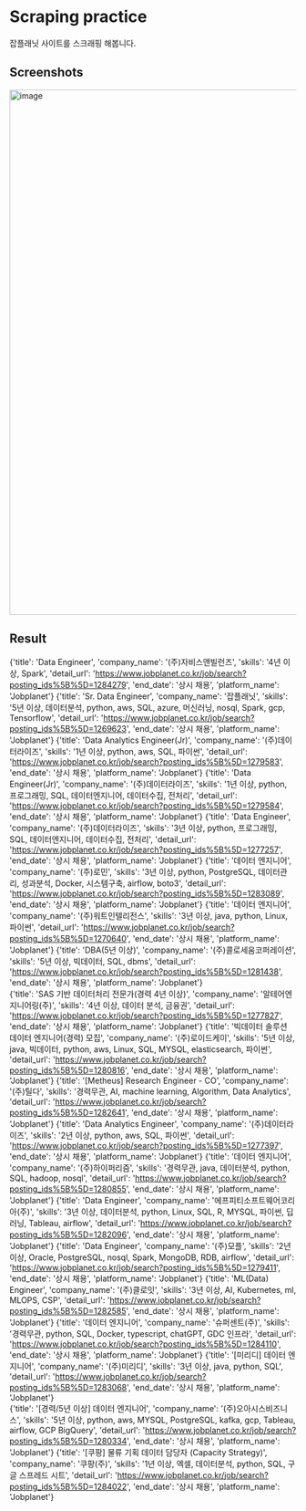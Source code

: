 # Scraping practice
잡플래닛 사이트를 스크래핑 해봅니다.

Screenshots
---------------
<img width="921" alt="image" src="https://github.com/user-attachments/assets/69220546-07fc-44a7-9dd3-5e323f957eaa">

Result
--------------
{'title': 'Data Engineer', 'company_name': '(주)자비스앤빌런즈', 'skills': '4년 이상, Spark', 'detail_url': 'https://www.jobplanet.co.kr/job/search?posting_ids%5B%5D=1284279', 'end_date': '상시 채용', 'platform_name': 'Jobplanet'}
{'title': 'Sr. Data Engineer', 'company_name': '잡플래닛', 'skills': '5년 이상, 데이터분석, python, aws, SQL, azure, 머신러닝, nosql, Spark, gcp, Tensorflow', 'detail_url': 'https://www.jobplanet.co.kr/job/search?posting_ids%5B%5D=1269623', 'end_date': '상시 채용', 'platform_name': 'Jobplanet'}
{'title': 'Data Analytics Engineer(Jr)', 'company_name': '(주)데이터라이즈', 'skills': '1년 이상, python, aws, SQL, 파이썬', 'detail_url': 'https://www.jobplanet.co.kr/job/search?posting_ids%5B%5D=1279583', 'end_date': '상시 채용', 'platform_name': 'Jobplanet'}
{'title': 'Data Engineer(Jr)', 'company_name': '(주)데이터라이즈', 'skills': '1년 이상, python, 프로그래밍, SQL, 데이터엔지니어, 데이터수집, 전처리', 'detail_url': 'https://www.jobplanet.co.kr/job/search?posting_ids%5B%5D=1279584', 'end_date': '상시 채용', 'platform_name': 'Jobplanet'}
{'title': 'Data Engineer', 'company_name': '(주)데이터라이즈', 'skills': '3년 이상, python, 프로그래밍, SQL, 데이터엔지니어, 데이터수집, 전처리', 'detail_url': 'https://www.jobplanet.co.kr/job/search?posting_ids%5B%5D=1277257', 'end_date': '상시 채용', 'platform_name': 'Jobplanet'}
{'title': '데이터 엔지니어', 'company_name': '(주)로민', 'skills': '3년 이상, python, PostgreSQL, 데이터관리, 성과분석, Docker, 시스템구축, airflow, boto3', 'detail_url': 'https://www.jobplanet.co.kr/job/search?posting_ids%5B%5D=1283089', 'end_date': '상시 채용', 'platform_name': 'Jobplanet'}
{'title': '데이터 엔지니어', 'company_name': '(주)워트인텔리전스', 'skills': '3년 이상, java, python, Linux, 파이썬', 'detail_url': 'https://www.jobplanet.co.kr/job/search?posting_ids%5B%5D=1270640', 'end_date': '상시 채용', 'platform_name': 'Jobplanet'}
{'title': 'DBA(5년 이상)', 'company_name': '(주)콜로세움코퍼레이션', 'skills': '5년 이상, 빅데이터, SQL, dbms', 'detail_url': 'https://www.jobplanet.co.kr/job/search?posting_ids%5B%5D=1281438', 'end_date': '상시 채용', 'platform_name': 'Jobplanet'}  
{'title': 'SAS 기반 데이터처리 전문가(경력 4년 이상)', 'company_name': '알테어엔지니어링(주)', 'skills': '4년 이상, 데이터 분석, 금융권', 'detail_url': 'https://www.jobplanet.co.kr/job/search?posting_ids%5B%5D=1277827', 'end_date': '상시 채용', 'platform_name': 'Jobplanet'}
{'title': '빅데이터 솔루션 데이터 엔지니어(경력) 모집', 'company_name': '(주)로이드케이', 'skills': '5년 이상, java, 빅데이터, python, aws, Linux, SQL, MYSQL, elasticsearch, 파이썬', 'detail_url': 'https://www.jobplanet.co.kr/job/search?posting_ids%5B%5D=1280816', 'end_date': '상시 채용', 'platform_name': 'Jobplanet'}
{'title': '[Metheus] Research Engineer - CO', 'company_name': '(주)틸다', 'skills': '경력무관, AI, machine learning, Algorithm, Data Analytics', 'detail_url': 'https://www.jobplanet.co.kr/job/search?posting_ids%5B%5D=1282641', 'end_date': '상시 채용', 'platform_name': 'Jobplanet'}
{'title': 'Data Analytics Engineer', 'company_name': '(주)데이터라이즈', 'skills': '2년 이상, python, aws, SQL, 파이썬', 'detail_url': 'https://www.jobplanet.co.kr/job/search?posting_ids%5B%5D=1277397', 'end_date': '상시 채용', 'platform_name': 'Jobplanet'}
{'title': '데이터 엔지니어', 'company_name': '(주)하이퍼리즘', 'skills': '경력무관, java, 데이터분석, python, SQL, hadoop, nosql', 'detail_url': 'https://www.jobplanet.co.kr/job/search?posting_ids%5B%5D=1280855', 'end_date': '상시 채용', 'platform_name': 'Jobplanet'}
{'title': 'Data Engineer', 'company_name': '에프피티소프트웨어코리아(주)', 'skills': '3년 이상, 데이터분석, python, Linux, SQL, R, MYSQL, 파이썬, 딥러닝, Tableau, airflow', 'detail_url': 'https://www.jobplanet.co.kr/job/search?posting_ids%5B%5D=1282096', 'end_date': '상시 채용', 'platform_name': 'Jobplanet'}
{'title': 'Data Engineer', 'company_name': '(주)모플', 'skills': '2년 이상, Oracle, PostgreSQL, nosql, Spark, MongoDB, RDB, airflow', 'detail_url': 'https://www.jobplanet.co.kr/job/search?posting_ids%5B%5D=1279411', 'end_date': '상시 채용', 'platform_name': 'Jobplanet'}
{'title': 'ML(Data) Engineer', 'company_name': '(주)클로잇', 'skills': '3년 이상, AI, Kubernetes, ml, MLOPS, CSP', 'detail_url': 'https://www.jobplanet.co.kr/job/search?posting_ids%5B%5D=1282585', 'end_date': '상시 채용', 'platform_name': 'Jobplanet'}
{'title': '데이터 엔지니어', 'company_name': '슈퍼센트(주)', 'skills': '경력무관, python, SQL, Docker, typescript, chatGPT, GDC 인프라', 'detail_url': 'https://www.jobplanet.co.kr/job/search?posting_ids%5B%5D=1284110', 'end_date': '상시 채용', 'platform_name': 'Jobplanet'}
{'title': '[미리디] 데이터 엔지니어', 'company_name': '(주)미리디', 'skills': '3년 이상, java, python, SQL', 'detail_url': 'https://www.jobplanet.co.kr/job/search?posting_ids%5B%5D=1283068', 'end_date': '상시 채용', 'platform_name': 'Jobplanet'}     
{'title': '[경력/5년 이상] 데이터 엔지니어', 'company_name': '(주)오아시스비즈니스', 'skills': '5년 이상, python, aws, MYSQL, PostgreSQL, kafka, gcp, Tableau, airflow, GCP BigQuery', 'detail_url': 'https://www.jobplanet.co.kr/job/search?posting_ids%5B%5D=1280334', 'end_date': '상시 채용', 'platform_name': 'Jobplanet'}
{'title': '[쿠팡] 물류 기획 데이터 담당자 (Capacity Strategy)', 'company_name': '쿠팡(주)', 'skills': '1년 이상, 엑셀, 데이터분석, python, SQL, 구글 스프레드 시트', 'detail_url': 'https://www.jobplanet.co.kr/job/search?posting_ids%5B%5D=1284022', 'end_date': '상시 채용', 'platform_name': 'Jobplanet'}
